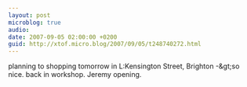 ```yaml
---
layout: post
microblog: true
audio: 
date: 2007-09-05 02:00:00 +0200
guid: http://xtof.micro.blog/2007/09/05/t248740272.html
---
```

planning to shopping tomorrow in L:Kensington Street, Brighton -&amp;gt;so nice. back in workshop. Jeremy opening.
